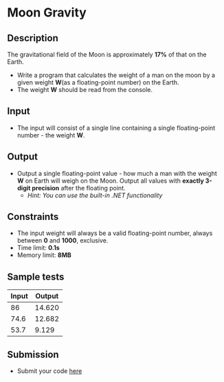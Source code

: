 # Moon Gravity

## Description
The gravitational field of the Moon is approximately **17%** of that on the Earth.
  - Write a program that calculates the weight of a man on the moon by a given weight **W**(as a floating-point number) on the Earth.
  - The weight **W** should be read from the console.

## Input
- The input will consist of a single line containing a single floating-point number - the weight **W**.

## Output
- Output a single floating-point value - how much a man with the weight **W** on Earth will weigh on the Moon. 
Output all values with **exactly 3-digit precision** after the floating point.
  - _Hint: You can use the built-in .NET functionality_

## Constraints
- The input weight will always be a valid floating-point number, always between **0** and **1000**, exclusive.
- Time limit: **0.1s**
- Memory limit: **8MB**

## Sample tests

|     Input      |     Output     |
|----------------|----------------|
|86              |14.620          |
|74.6            |12.682          |
|53.7            |9.129           |

## Submission
- Submit your code [here](http://bgcoder.com/Contests/Compete/Index/310#1)
